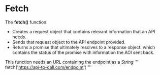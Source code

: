 # Fetch

The **fetch()** function:

+ Creates a request object that contains relevant information that an API needs.
+ Sends that request object to the API endpoint provided.
+ Returns a promise that ultimately resolves to a response object. which contains the status
  of the promise with information the AOI sent back.

This function needs an URL containing the endpoint as a *String*
'''
    fetch('https://api-to-call.com/endpoint')
'''